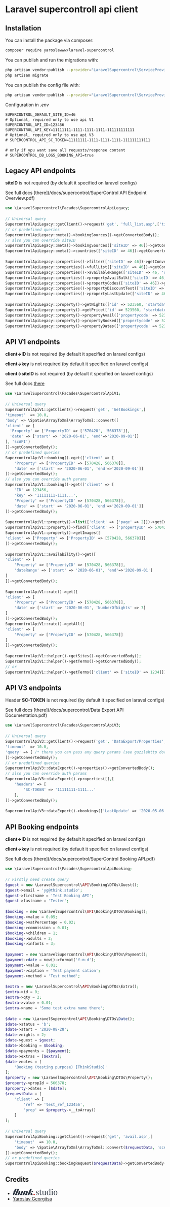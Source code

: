 # Laravel supercontroll api client

## Installation

You can install the package via composer:

```bash
composer require yaroslawww/laravel-supercontrol
```

You can publish and run the migrations with:

```bash
php artisan vendor:publish --provider="LaravelSupercontrol\ServiceProvider" --tag="migrations"
php artisan migrate
```

You can publish the config file with:
```bash
php artisan vendor:publish --provider="LaravelSupercontrol\ServiceProvider" --tag="config"
```

Configuration in *.env*
```dotenv
SUPERCONTROL_DEFAULT_SITE_ID=46
# Optional, required only to use api V1
SUPERCONTROL_API_ID=123456
SUPERCONTROL_API_KEY=11111111-1111-1111-1111-111111111111
# Optional, required only to use api V3
# SUPERCONTROL_API_SC_TOKEN=11111111-1111-1111-1111-111111111111

# only if ypu want save all requests/response content
# SUPERCONTROL_DB_LOGS_BOOKING_API=true
```

## Legacy API endpoints
**siteID** is not required (by default it specified on laravel configs)

See full docs [there](/docs/supercontrol/SuperControl API Endpoint Overview.pdf)

```php
use \LaravelSupercontrol\Facades\SupercontrolApiLegacy;

// Universal query
SupercontrolApiLegacy::getClient()->request('get', 'full_list.asp',['timeout'  => 10.0,])->getConvertedBody();
// or predefined queries
SupercontrolApiLegacy::meta()->bookingSources()->getConvertedBody();
// also you can override siteID
SupercontrolApiLegacy::meta()->bookingSources(['siteID' => 46])->getConvertedBody();
SupercontrolApiLegacy::meta()->countries(['siteID' => 46])->getConvertedBody();

SupercontrolApiLegacy::properties()->filter(['siteID' => 46])->getConvertedBody();
SupercontrolApiLegacy::properties()->fullList(['siteID' => 46])->getConvertedBody();
SupercontrolApiLegacy::properties()->availableRange(['siteID' => 46, 'startdate' => \Carbon\Carbon::now()->addMonth()->format('Y-m-d')])->getConvertedBody();
SupercontrolApiLegacy::properties()->propertyAvailBulk(['siteID' => 46, 'startdate' => \Carbon\Carbon::now()->addMonth()->format('Y-m-d')])->getConvertedBody();
SupercontrolApiLegacy::properties()->propertyCodes(['siteID' => 46])->getConvertedBody();
SupercontrolApiLegacy::properties()->propertyDiscountText(['siteID' => 46])->getConvertedBody();
SupercontrolApiLegacy::properties()->propertyLastUpdate(['siteID' => 46])->getConvertedBody();

SupercontrolApiLegacy::property()->getNights(['id' => 523560, 'startdate' => \Carbon\Carbon::now()->addDay()->format('Y-m-d')])->getConvertedBody();
SupercontrolApiLegacy::property()->getPrice(['id' => 523560, 'startdate' => \Carbon\Carbon::now()->addDay()->format('Y-m-d')])->getConvertedBody();
SupercontrolApiLegacy::property()->propertyAvail(['propertycode' => 523560, 'startdate' => \Carbon\Carbon::now()->addDay()->format('Y-m-d'), 'enddate' => \Carbon\Carbon::now()->addMonth()->format('Y-m-d')])->getConvertedBody();
SupercontrolApiLegacy::property()->propertyBooked(['propertycode' => 523560, 'startdate' => \Carbon\Carbon::now()->addDay()->format('Y-m-d'), 'enddate' => \Carbon\Carbon::now()->addMonth()->format('Y-m-d')])->getConvertedBody();
SupercontrolApiLegacy::property()->propertyDates(['propertycode' => 523560, 'startdate' => \Carbon\Carbon::now()->addDay()->format('Y-m-d'), 'enddate' => \Carbon\Carbon::now()->addMonth()->format('Y-m-d')])->getConvertedBody();
```

## API V1 endpoints
**client->ID** is not required (by default it specified on laravel configs)

**client->key** is not required (by default it specified on laravel configs)

**client->siteID** is not required (by default it specified on laravel configs)

See full docs [there](https://secure.supercontrol.co.uk/api-documentation/)

```php
use \LaravelSupercontrol\Facades\SupercontrolApiV1;

// Universal query
SupercontrolApiV1::getClient()->request('get', 'GetBookings',[
'timeout'  => 10.0,
'body' => \Spatie\ArrayToXml\ArrayToXml::convert([
'client' => [
  'Property' => ['PropertyID' => ['570428', '566378']], 
  'date' => ['start' => '2020-06-01', 'end'=>'2020-09-01']]
], 'scAPI')
])->getConvertedBody();
// or predefined queries
SupercontrolApiV1::booking()->get(['client' => [
    'Property' => ['PropertyID' => [570428, 566378]], 
    'date' => ['start' => '2020-06-01', 'end'=>'2020-09-01']]
])->getConvertedBody();
// also you can override auth params
SupercontrolApiV1::booking()->get(['client' => [
    'ID' => 123456, 
    'key' => '11111111-1111...', 
    'Property' => ['PropertyID' => [570428, 566378]], 
    'date' => ['start' => '2020-06-01', 'end'=>'2020-09-01']]
])->getConvertedBody();

SupercontrolApiV1::property()->list(['client' => ['page' => 2]])->getConvertedBody();
SupercontrolApiV1::property()->find(['client' => ['propertyID' => 570428]])->getConvertedBody();
SupercontrolApiV1::property()->getImages([
'client' => ['Property' => ['PropertyID' => [570428, 566378]]]
])->getConvertedBody();

SupercontrolApiV1::availability()->get([
'client' => [
    'Property' => ['PropertyID' => [570428, 566378]], 
    'dateRange' => ['start' => '2020-06-01', 'end'=>'2020-09-01']
]
])->getConvertedBody();

SupercontrolApiV1::rate()->get([
'client' => [
    'Property' => ['PropertyID' => [570428, 566378]], 
    'date' => ['start' => '2020-06-01', 'NumberOfNights' => 7]
]
])->getConvertedBody();
SupercontrolApiV1::rate()->getAll([
'client' => [
    'Property' => ['PropertyID' => [570428, 566378]]
]
])->getConvertedBody();

SupercontrolApiV1::helper()->getSites()->getConvertedBody();
SupercontrolApiV1::helper()->getTerms()->getConvertedBody();
// or
SupercontrolApiV1::helper()->getTerms(['client' => ['siteID' => 1234]])->getConvertedBody();
```

## API V3 endpoints
Header **SC-TOKEN** is not required (by default it specified on laravel configs)

See full docs [there](/docs/supercontrol/Data Export API Documentation.pdf)

```php
use \LaravelSupercontrol\Facades\SupercontrolApiV3;

// Universal query
SupercontrolApiV3::getClient()->request('get', 'DataExport/Properties',[
'timeout'  => 10.0,
'query' => [ /* there you can pass any query params (see guzzlehttp docs ) */ ] 
])->getConvertedBody();
// or predefined queries
SupercontrolApiV3::dataExport()->properties()->getConvertedBody();
// also you can override auth params
SupercontrolApiV3::dataExport()->properties([],[
    'headers' => [
        'SC-TOKEN' => '11111111-1111...'
    ],
])->getConvertedBody();

SupercontrolApiV3::dataExport()->bookings(['LastUpdate' => '2020-05-06'])->getConvertedBody();
```

## API Booking endpoints
**client->ID** is not required (by default it specified on laravel configs)

**client->key** is not required (by default it specified on laravel configs)

See full docs [there](/docs/supercontrol/SuperControl Booking API.pdf)

```php
use \LaravelSupercontrol\Facades\SupercontrolApiBooking;

// Firstly need create query
$guest = new \LaravelSupercontrol\API\Booking\DTOs\Guest();
$guest->email = 'yg@think.studio';
$guest->firstname = 'Test Booking API';
$guest->lastname = 'Tester';

$booking = new \LaravelSupercontrol\API\Booking\DTOs\Booking();
$booking->value = 0.05;
$booking->vatPercentage = 0.02;
$booking->commission = 0.01;
$booking->children = 1;
$booking->adults = 2;
$booking->infants = 3;

$payment = new \LaravelSupercontrol\API\Booking\DTOs\Payment();
$payment->date = now()->format('Y-m-d');
$payment->value = 0.01;
$payment->caption = 'Test payment cation';
$payment->method = 'Test method';

$extra = new \LaravelSupercontrol\API\Booking\DTOs\Extra();
$extra->id = 0;
$extra->qty = 2;
$extra->value = 0.01;
$extra->name = 'Some test extra name there';

$date = new \LaravelSupercontrol\API\Booking\DTOs\Date();
$date->status = 'b';
$date->start = '2020-08-28';
$date->nights = 2;
$date->guest = $guest;
$date->booking = $booking;
$date->payments = [$payment];
$date->extras = [$extra];
$date->notes = [
    'Booking (testing purpose) [ThinkStudio]'
];
$property = new \LaravelSupercontrol\API\Booking\DTOs\Property();
$property->propId = 566378;
$property->dates = [$date];
$requestData = [
    'client' => [
        'ref' => 'test_ref_123456',
        'prop' => $property->__toArray()
    ]
];

// Universal query
SupercontrolApiBooking::getClient()->request('get', 'avail.asp',[
    'timeout'  => 10.0,
    'body' => \Spatie\ArrayToXml\ArrayToXml::convert($requestData, 'scAPI')
])->getConvertedBody();
// or predefined queries
SupercontrolApiBooking::bookingRequest($requestData)->getConvertedBody();

```

## Credits

- [![Think Studio](/docs/assets/logo-think-studio.png)](https://think.studio/)
- [Yaroslav Georgitsa](mailto:yaroslav.georgitsa@gmail.com)
